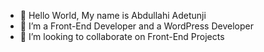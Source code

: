 - 👋 Hello World, My name is Abdullahi Adetunji
- 👀 I’m a Front-End Developer and a WordPress Developer
- 💞️ I’m looking to collaborate on Front-End Projects
